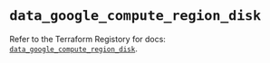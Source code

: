# `data_google_compute_region_disk`

Refer to the Terraform Registory for docs: [`data_google_compute_region_disk`](https://registry.terraform.io/providers/hashicorp/google/5.21.0/docs/data-sources/compute_region_disk).
